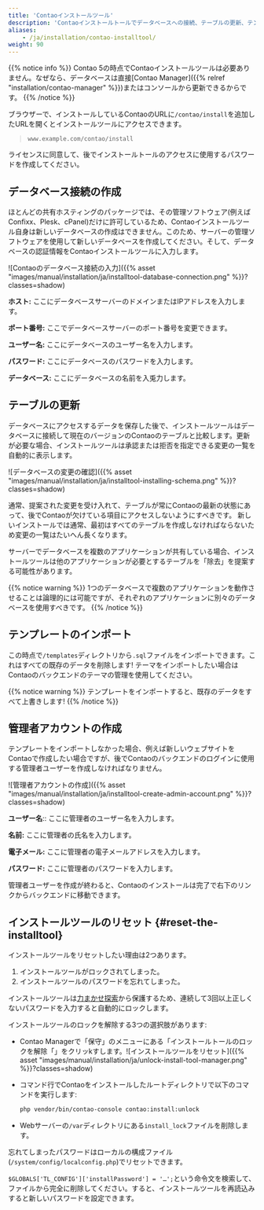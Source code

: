 ```yaml
---
title: 'Contaoインストールツール'
description: 'Contaoインストールトールでデータベースへの接続、テーブルの更新、テンプレートのインポート、管理者アカウントの作成を行えます。'
aliases:
    - /ja/installation/contao-installtool/
weight: 90
---
```


{{% notice info %}}
Contao 5の時点でContaoインストールツールは必要ありません。なぜなら、データベースは直接[Contao Manager]({{% relref "installation/contao-manager" %}})またはコンソールから更新できるからです。
{{% /notice %}}

ブラウザーで、インストールしているContaoのURLに`/contao/install`を追加したURLを開くとインストールツールにアクセスできます。

> `www.example.com/contao/install`

ライセンスに同意して、後でインストールトールのアクセスに使用するパスワードを作成してください。

## データベース接続の作成

ほとんどの共有ホスティングのパッケージでは、その管理ソフトウェア(例えばConfixx、Plesk、cPanel)だけに許可しているため、Contaoインストールツール自身は新しいデータベースの作成はできません。このため、サーバーの管理ソフトウェアを使用して新しいデータベースを作成してください。そして、データベースの認証情報をContaoインストールツールに入力します。

![Contaoのデータベース接続の入力]({{% asset "images/manual/installation/ja/installtool-database-connection.png" %}}?classes=shadow)

**ホスト:** ここにデータベースサーバーのドメインまたはIPアドレスを入力します。

**ポート番号:** ここでデータベースサーバーのポート番号を変更できます。

**ユーザー名:** ここにデータベースのユーザー名を入力します。

**パスワード:** ここにデータベースのパスワードを入力します。

**データベース:** ここにデータベースの名前を入兎力します。

## テーブルの更新

データベースにアクセスするデータを保存した後で、インストールツールはデータベースに接続して現在のバージョンのContaoのテーブルと比較します。更新が必要な場合、インストールツールは承認または拒否を指定できる変更の一覧を自動的に表示します。

![データベースの変更の確認]({{% asset "images/manual/installation/ja/installtool-installing-schema.png" %}}?classes=shadow)

通常、提案された変更を受け入れて、テーブルが常にContaoの最新の状態にあって、後でContaoが欠けている項目にアクセスしないようにすべきです。
新しいインストールでは通常、最初はすべてのテーブルを作成しなければならないため変更の一覧はたいへん長くなります。

サーバーでデータベースを複数のアプリケーションが共有している場合、インストールツールは他のアプリケーションが必要とするテーブルを「除去」を提案する可能性があります。

{{% notice warning %}}
1つのデータベースで複数のアプリケーションを動作させることは論理的には可能ですが、それぞれのアプリケーションに別々のデータベースを使用すべきです。
{{% /notice %}}

## テンプレートのインポート

この時点で`/templates`ディレクトリから`.sql`ファイルをインポートできます。これはすべての既存のデータを削除します!  テーマをインポートしたい場合はContaoのバックエンドのテーマの管理を使用してください。

{{% notice warning %}}
テンプレートをインポートすると、既存のデータをすべて上書きします!
{{% /notice %}}

## 管理者アカウントの作成

テンプレートをインポートしなかった場合、例えば新しいウェブサイトをContaoで作成したい場合ですが、後でContaoのバックエンドのログインに使用する管理者ユーザーを作成しなければなりません。

![管理者アカウントの作成]({{% asset "images/manual/installation/ja/installtool-create-admin-account.png" %}}?classes=shadow)

**ユーザー名**:: ここに管理者のユーザー名を入力します。

**名前:** ここに管理者の氏名を入力します。

**電子メール:** ここに管理者の電子メールアドレスを入力します。

**パスワード:** ここに管理者のパスワードを入力します。

管理者ユーザーを作成が終わると、Contaoのインストールは完了で右下のリンクからバックエンドに移動できます。

## インストールツールのリセット {#reset-the-installtool}

インストールツールをリセットしたい理由は2つあります。

1. インストールツールがロックされてしまった。
2. インストールツールのパスワードを忘れてしまった。

インストールツールは[力まかせ探索](https://ja.wikipedia.org/wiki/%E5%8A%9B%E3%81%BE%E3%81%8B%E3%81%9B%E6%8E%A2%E7%B4%A2)から保護するため、連続して3回以上正しくないパスワードを入力すると自動的にロックします。

インストールツールのロックを解除する3つの選択肢があります:

- Contao Managerで「保守」のメニューにある「インストールトールのロックを解除「」をクリッkすします。![インストールツールをリセット]({{% asset "images/manual/installation/ja/unlock-install-tool-manager.png" %}}?classes=shadow)
- コマンド行でContaoをインストールしたルートディレクトリで以下のコマンドを実行します:

  ```bash
  php vendor/bin/contao-console contao:install:unlock
  ```
- Webサーバーの`/var`ディレクトリにある`install_lock`ファイルを削除します。

忘れてしまったパスワードはローカルの構成ファイル(`/system/config/localconfig.php`)でリセットできます。

`$GLOBALS['TL_CONFIG']['installPassword'] = '…';`という命令文を検索して、ファイルから完全に削除してください。すると、インストールツールを再読込みすると新しいパスワードを設定できます。
